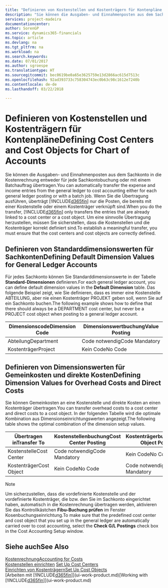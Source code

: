 ```yaml
---
title: "Definieren von Kostenstellen und Kostenträgern für Kontenpläne | Microsoft Docs"
description: "Sie können die Ausgaben- und Einnahmenposten aus dem Sachkonto in die Kostenrechnung entweder für jede Sachkontobuchung oder mit einem Batchauftrag übertragen. Wenn Sie die Übertragung ausführen, überträgt das System nur die Posten, die bereits mit einer Kostenstelle oder einem Kostenträger verknüpft sind. Um eine sinnvolle Übertragung herzustellen, müssen Sie sicherstellen, dass die Kostenstellen und die Kostenträger korrekt definiert sind."
services: project-madeira
documentationcenter: 
author: SorenGP
ms.service: dynamics365-financials
ms.topic: article
ms.devlang: na
ms.tgt_pltfrm: na
ms.workload: na
ms.search.keywords: 
ms.date: 07/01/2017
ms.author: sgroespe
ms.translationtype: HT
ms.sourcegitcommit: bec0619be0a65e3625759e13d2866ac615d7513c
ms.openlocfilehash: 92ad393733c758304743ec0b63c98c1612e7240b
ms.contentlocale: de-de
ms.lasthandoff: 03/22/2018

---
```

# <a name="defining-cost-centers-and-cost-objects-for-chart-of-accounts"></a><span data-ttu-id="f3d7c-105">Definieren von Kostenstellen und Kostenträgern für Kontenpläne</span><span class="sxs-lookup"><span data-stu-id="f3d7c-105">Defining Cost Centers and Cost Objects for Chart of Accounts</span></span>
<span data-ttu-id="f3d7c-106">Sie können die Ausgaben- und Einnahmenposten aus dem Sachkonto in die Kostenrechnung entweder für jede Sachkontobuchung oder mit einem Batchauftrag übertragen.</span><span class="sxs-lookup"><span data-stu-id="f3d7c-106">You can automatically transfer the expense and income entries from the general ledger to cost accounting either for each general ledger posting or with a batch job.</span></span> <span data-ttu-id="f3d7c-107">Wenn Sie die Übertragung ausführen, überträgt [!INCLUDE[d365fin](includes/d365fin_md.md)] nur die Posten, die bereits mit einer Kostenstelle oder einem Kostenträger verknüpft sind.</span><span class="sxs-lookup"><span data-stu-id="f3d7c-107">When you do the transfer, [!INCLUDE[d365fin](includes/d365fin_md.md)] only transfers the entries that are already linked to a cost center or a cost object.</span></span> <span data-ttu-id="f3d7c-108">Um eine sinnvolle Übertragung herzustellen, müssen Sie sicherstellen, dass die Kostenstellen und die Kostenträger korrekt definiert sind.</span><span class="sxs-lookup"><span data-stu-id="f3d7c-108">To establish a meaningful transfer, you must ensure that the cost centers and cost objects are correctly defined.</span></span>  

## <a name="defining-default-dimension-values-for-general-ledger-accounts"></a><span data-ttu-id="f3d7c-109">Definieren von Standarddimensionswerten für Sachkonten</span><span class="sxs-lookup"><span data-stu-id="f3d7c-109">Defining Default Dimension Values for General Ledger Accounts</span></span>  
<span data-ttu-id="f3d7c-110">Für jedes Sachkonto können Sie Standarddimensionswerte in der Tabelle **Standard-Dimensionen** definieren.</span><span class="sxs-lookup"><span data-stu-id="f3d7c-110">For each general ledger account, you can define default dimension values in the **Default Dimension** table.</span></span> <span data-ttu-id="f3d7c-111">Das folgende Beispiel zeigt, wie Sie definieren, dass es immer eine Kostenstelle ABTEILUNG, aber nie einen Kostenträger PROJEKT geben soll, wenn Sie auf ein Sachkonto buchen.</span><span class="sxs-lookup"><span data-stu-id="f3d7c-111">The following example shows how to define that there should always be a DEPARTMENT cost center, but never be a PROJECT cost object when posting to a general ledger account.</span></span>  

|<span data-ttu-id="f3d7c-112">**Dimensionscode**</span><span class="sxs-lookup"><span data-stu-id="f3d7c-112">**Dimension Code**</span></span>|<span data-ttu-id="f3d7c-113">**Dimensionswertbuchung**</span><span class="sxs-lookup"><span data-stu-id="f3d7c-113">**Value Posting**</span></span>|  
|------------------------------------------|-----------------------------------------|  
|<span data-ttu-id="f3d7c-114">Abteilung</span><span class="sxs-lookup"><span data-stu-id="f3d7c-114">Department</span></span>|<span data-ttu-id="f3d7c-115">Code notwendig</span><span class="sxs-lookup"><span data-stu-id="f3d7c-115">Code Mandatory</span></span>|  
|<span data-ttu-id="f3d7c-116">Kostenträger</span><span class="sxs-lookup"><span data-stu-id="f3d7c-116">Project</span></span>|<span data-ttu-id="f3d7c-117">Kein Code</span><span class="sxs-lookup"><span data-stu-id="f3d7c-117">No Code</span></span>|  

## <a name="defining-dimension-values-for-overhead-costs-and-direct-costs"></a><span data-ttu-id="f3d7c-118">Definieren von Dimensionswerten für Gemeinkosten und direkte Kosten</span><span class="sxs-lookup"><span data-stu-id="f3d7c-118">Defining Dimension Values for Overhead Costs and Direct Costs</span></span>  
 <span data-ttu-id="f3d7c-119">Sie können Gemeinkosten an eine Kostenstelle und direkte Kosten an einen Kostenträger übertragen.</span><span class="sxs-lookup"><span data-stu-id="f3d7c-119">You can transfer overhead costs to a cost center and direct costs to a cost object.</span></span> <span data-ttu-id="f3d7c-120">In der folgenden Tabelle wird die optimale Kombination aus Dimensionseinrichtungswerten angezeigt.</span><span class="sxs-lookup"><span data-stu-id="f3d7c-120">The following table shows the optimal combination of the dimension setup values.</span></span>  

|<span data-ttu-id="f3d7c-121">Übertragen in</span><span class="sxs-lookup"><span data-stu-id="f3d7c-121">Transfer To</span></span>|<span data-ttu-id="f3d7c-122">Kostenstellenbuchung</span><span class="sxs-lookup"><span data-stu-id="f3d7c-122">Cost Center Posting</span></span>|<span data-ttu-id="f3d7c-123">Kostenträgerbuchung</span><span class="sxs-lookup"><span data-stu-id="f3d7c-123">Cost Object Posting</span></span>|  
|-----------------|-------------------------|-------------------------|  
|<span data-ttu-id="f3d7c-124">Kostenstelle</span><span class="sxs-lookup"><span data-stu-id="f3d7c-124">Cost Center</span></span>|<span data-ttu-id="f3d7c-125">Code notwendig</span><span class="sxs-lookup"><span data-stu-id="f3d7c-125">Code Mandatory</span></span>|<span data-ttu-id="f3d7c-126">Kein Code</span><span class="sxs-lookup"><span data-stu-id="f3d7c-126">No Code</span></span>|  
|<span data-ttu-id="f3d7c-127">Kostenträger</span><span class="sxs-lookup"><span data-stu-id="f3d7c-127">Cost Object</span></span>|<span data-ttu-id="f3d7c-128">Kein Code</span><span class="sxs-lookup"><span data-stu-id="f3d7c-128">No Code</span></span>|<span data-ttu-id="f3d7c-129">Code notwendig</span><span class="sxs-lookup"><span data-stu-id="f3d7c-129">Code Mandatory</span></span>|  

> [!NOTE]  
>  <span data-ttu-id="f3d7c-130">Um sicherzustellen, dass die vordefinierte Kostenstelle und der vordefinierte Kostenträger, die bzw. den Sie im Sachkonto eingerichtet haben, automatisch in die Kostenrechnung übertragen werden, aktivieren Sie das Kontrollkästchen **Fibu-Buchung prüfen** im Fenster Kosenbuchungseinrichtung.</span><span class="sxs-lookup"><span data-stu-id="f3d7c-130">To make sure that the predefined cost center and cost object that you set up in the general ledger are automatically carried over to cost accounting, select the **Check G/L Postings** check box in the Cost Accounting Setup window.</span></span>  

## <a name="see-also"></a><span data-ttu-id="f3d7c-131">Siehe auch</span><span class="sxs-lookup"><span data-stu-id="f3d7c-131">See Also</span></span>  
[<span data-ttu-id="f3d7c-132">Kostenrechnung</span><span class="sxs-lookup"><span data-stu-id="f3d7c-132">Accounting for Costs</span></span>](finance-manage-cost-accounting.md)  
<span data-ttu-id="f3d7c-133">[Kostenstellen einrichten](finance-how-to-set-up-cost-centers.md) </span><span class="sxs-lookup"><span data-stu-id="f3d7c-133">[Set Up Cost Centers](finance-how-to-set-up-cost-centers.md) </span></span>  
[<span data-ttu-id="f3d7c-134">Einrichten von Kostenträgern</span><span class="sxs-lookup"><span data-stu-id="f3d7c-134">Set Up Cost Objects</span></span>](finance-how-to-set-up-cost-objects.md)  
<span data-ttu-id="f3d7c-135">[Arbeiten mit [!INCLUDE[d365fin](includes/d365fin_md.md)]](ui-work-product.md)</span><span class="sxs-lookup"><span data-stu-id="f3d7c-135">[Working with [!INCLUDE[d365fin](includes/d365fin_md.md)]](ui-work-product.md)</span></span>

